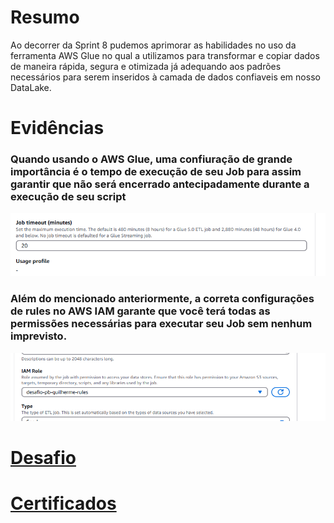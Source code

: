 # Resumo

Ao decorrer da Sprint 8 pudemos aprimorar as habilidades no uso da ferramenta AWS Glue no qual a utilizamos para transformar e copiar dados de maneira rápida, segura e otimizada já adequando aos padrões necessários para serem inseridos à camada de dados confiaveis em nosso DataLake.

# Evidências
### Quando usando o AWS Glue, uma confiuração de grande importância é o tempo de execução de seu Job para assim garantir que não será encerrado antecipadamente durante a execução de seu script
![Configuração de tempo AWS Glue](Evidencias/tempo_glue.png)

### Além do mencionado anteriormente, a correta configurações de rules no AWS IAM garante que você terá todas as permissões necessárias para executar seu Job sem nenhum imprevisto.
![Permissões AWS Glue](Evidencias/rules_iam.png)

# __[Desafio](/Sprint_8/Desafio/)__

# __[Certificados](/Sprint_8/Certificados/)__
